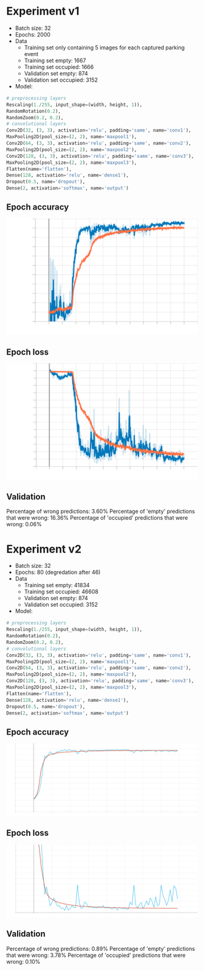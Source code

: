 # Experiment v1
- Batch size: 32
- Epochs: 2000
- Data
    - Training set only containing 5 images for each captured parking event
    - Training set empty:  1667 
    - Training set occupied:  1666
    - Validation set empty:  874
    - Validation set occupied:  3152
- Model:
```python
# preprocessing layers 
Rescaling(1./255, input_shape=(width, height, 1)),
RandomRotation(0.2),
RandomZoom(0.2, 0.2),
# convolutional layers
Conv2D(32, (3, 3), activation='relu', padding='same', name='conv1'),
MaxPooling2D(pool_size=(2, 2), name='maxpool1'),
Conv2D(64, (3, 3), activation='relu', padding='same', name='conv2'),
MaxPooling2D(pool_size=(2, 2), name='maxpool2'),
Conv2D(128, (3, 3), activation='relu', padding='same', name='conv3'),
MaxPooling2D(pool_size=(2, 2), name='maxpool3'),
Flatten(name='flatten'),
Dense(128, activation='relu', name='dense1'),
Dropout(0.5, name='dropout'),
Dense(2, activation='softmax', name='output')
```

## Epoch accuracy
![](./artifacts/epoch_accuracy_v1.svg)

## Epoch loss
![](./artifacts/epoch_loss_v1.svg)

## Validation
Percentage of wrong predictions: 3.60%
Percentage of 'empty' predictions that were wrong: 16.36%
Percentage of 'occupied' predictions that were wrong: 0.06%

# Experiment v2
- Batch size: 32
- Epochs: 80 (degredation after 46)
- Data
    - Training set empty:  41834
    - Training set occupied:  46608
    - Validation set empty:  874
    - Validation set occupied:  3152
- Model:
```python
# preprocessing layers 
Rescaling(1./255, input_shape=(width, height, 1)),
RandomRotation(0.2),
RandomZoom(0.2, 0.2),
# convolutional layers
Conv2D(32, (3, 3), activation='relu', padding='same', name='conv1'),
MaxPooling2D(pool_size=(2, 2), name='maxpool1'),
Conv2D(64, (3, 3), activation='relu', padding='same', name='conv2'),
MaxPooling2D(pool_size=(2, 2), name='maxpool2'),
Conv2D(128, (3, 3), activation='relu', padding='same', name='conv3'),
MaxPooling2D(pool_size=(2, 2), name='maxpool3'),
Flatten(name='flatten'),
Dense(128, activation='relu', name='dense1'),
Dropout(0.5, name='dropout'),
Dense(2, activation='softmax', name='output')
```

## Epoch accuracy
![](./artifacts/epoch_accuracy_v2.svg)

## Epoch loss
![](./artifacts/epoch_loss_v2.svg)

## Validation
Percentage of wrong predictions: 0.89%
Percentage of 'empty' predictions that were wrong: 3.78%
Percentage of 'occupied' predictions that were wrong: 0.10%

